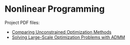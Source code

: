 # Nonlinear Programming
Project PDF files:

* [Comparing Unconstrained Optimization Methods](./Project_1/build/report.pdf)
* [Solving Large-Scale Optimization Problems with ADMM](./Project_2/build/report.pdf)
